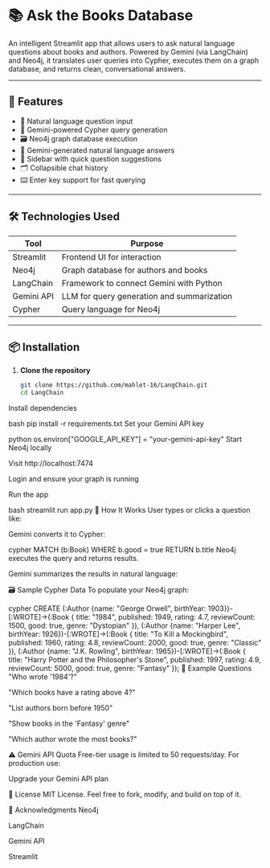# 📚 Ask the Books Database

An intelligent Streamlit app that allows users to ask natural language questions about books and authors. Powered by Gemini (via LangChain) and Neo4j, it translates user queries into Cypher, executes them on a graph database, and returns clean, conversational answers.

---

## 🚀 Features

- 🧠 Natural language question input
- 🤖 Gemini-powered Cypher query generation
- 🗃️ Neo4j graph database execution
- 💬 Gemini-generated natural language answers
- 📌 Sidebar with quick question suggestions
- 🗂️ Collapsible chat history
- ⌨️ Enter key support for fast querying

---

## 🛠️ Technologies Used

| Tool       | Purpose                                      |
|------------|----------------------------------------------|
| Streamlit  | Frontend UI for interaction                  |
| Neo4j      | Graph database for authors and books         |
| LangChain  | Framework to connect Gemini with Python      |
| Gemini API | LLM for query generation and summarization   |
| Cypher     | Query language for Neo4j                     |

---

## 📦 Installation

1. **Clone the repository**
   ```bash
   git clone https://github.com/mahlet-16/LangChain.git
   cd LangChain
Install dependencies

bash
pip install -r requirements.txt
Set your Gemini API key

python
os.environ["GOOGLE_API_KEY"] = "your-gemini-api-key"
Start Neo4j locally

Visit http://localhost:7474

Login and ensure your graph is running

Run the app

bash
streamlit run app.py
🧠 How It Works
User types or clicks a question like:

Gemini converts it to Cypher:

cypher
MATCH (b:Book) WHERE b.good = true RETURN b.title
Neo4j executes the query and returns results.

Gemini summarizes the results in natural language:

🗃️ Sample Cypher Data
To populate your Neo4j graph:

cypher
CREATE
  (:Author {name: "George Orwell", birthYear: 1903})-[:WROTE]->(:Book {
    title: "1984", published: 1949, rating: 4.7, reviewCount: 1500, good: true, genre: "Dystopian"
  }),
  (:Author {name: "Harper Lee", birthYear: 1926})-[:WROTE]->(:Book {
    title: "To Kill a Mockingbird", published: 1960, rating: 4.8, reviewCount: 2000, good: true, genre: "Classic"
  }),
  (:Author {name: "J.K. Rowling", birthYear: 1965})-[:WROTE]->(:Book {
    title: "Harry Potter and the Philosopher's Stone", published: 1997, rating: 4.9, reviewCount: 5000, good: true, genre: "Fantasy"
  });
🧪 Example Questions
"Who wrote '1984'?"

"Which books have a rating above 4?"

"List authors born before 1950"

"Show books in the 'Fantasy' genre"

"Which author wrote the most books?"

⚠️ Gemini API Quota
Free-tier usage is limited to 50 requests/day. For production use:

Upgrade your Gemini API plan

📄 License
MIT License. Feel free to fork, modify, and build on top of it.

🙌 Acknowledgments
Neo4j

LangChain

Gemini API

Streamlit

